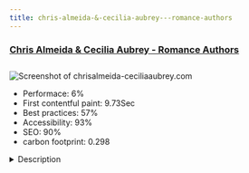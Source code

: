 ```yaml
---
title: chris-almeida-&-cecilia-aubrey---romance-authors
---
```


<div style="height: 3rem">
  <a href="http://chrisalmeida-ceciliaaubrey.com"><h3>Chris Almeida & Cecilia Aubrey - Romance Authors</h3></a>
</div>
<img loading="lazy" src="/images/thumbs/chrisalmeida-ceciliaaubrey.com.jpg" alt="Screenshot of chrisalmeida-ceciliaaubrey.com" />
<ul>
  <li>Performace: 6%</li>
  <li>
    First contentful paint:
    9.73Sec
  </li>
  <li>Best practices: 57%</li>
  <li>Accessibility: 93%</li>
  <li>SEO: 90%</li>
  <li>carbon footprint: 0.298</li>
</ul>
<details>
  <summary>Description</summary>
  <p>Website created to showcase the authors' works and to provide direct access to readers. The purpose of the website is to make the authors accessible to readers, as well as clarify reading order, offering direct links to retailers, forms for joining the authors' reader groups, social media links, etc. It is a resource for readers.The site was originally built on Joomla 1.7 and since then migrated and upgraded to the latest  stable version. It uses a modified RocketTheme template. Responsive template enabled for mobile and PC.</p>
</details>

